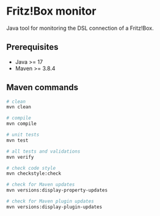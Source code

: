 # Fritz!Box monitor

Java tool for monitoring the DSL connection of a Fritz!Box.

## Prerequisites

* Java >= 17
* Maven >= 3.8.4

## Maven commands

```bash
# clean
mvn clean

# compile
mvn compile

# unit tests
mvn test

# all tests and validations
mvn verify

# check code style
mvn checkstyle:check

# check for Maven updates
mvn versions:display-property-updates

# check for Maven plugin updates
mvn versions:display-plugin-updates
```